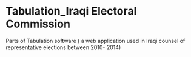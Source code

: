 # Tabulation_Iraqi Electoral Commission
Parts of Tabulation software ( a web application used in Iraqi counsel of representative elections between 2010- 2014)
